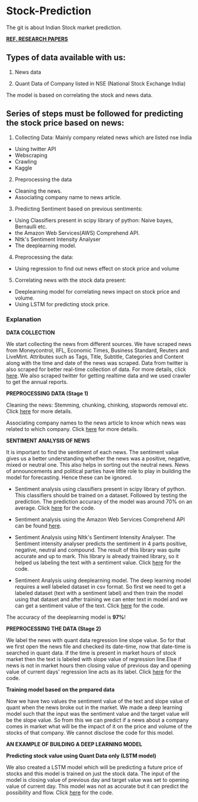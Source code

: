 # Stock-Prediction
The git is about Indian Stock market prediction.

[**REF. RESEARCH PAPERS**](https://github.com/vishalsingh9423/Stock-Prediction/tree/master/Research)

## Types of data available with us:
1. News data 

2. Quant Data of Company listed in NSE (National Stock Exchange India) 

The model is based on correlating the stock and news data.

## Series of steps must be followed for predicting the stock price based on news:

1. Collecting Data: Mainly company related news which are listed nse India
  * Using twitter API 
  * Webscraping
  * Crawling
  * Kaggle

2. Preprocessing the data
  * Cleaning the news.
  * Associating company name to news article.

3. Predicting Sentiment based on previous sentiments:
  * Using Classifiers present in scipy library of python: Naive bayes, Bernaulli etc.
  * the Amazon Web Services(AWS) Comprehend API.
  * Nltk's Sentiment Intensity Analyser
  * The deeplearning model.

4. Preprocessing the data:
  * Using regression to find out news effect on stock price and volume
  
5. Correlating news with the stock data present:
  * Deeplearning model for correlating news impact on stock price and volume.
  * Using LSTM for predicting stock price.
  

### Explanation

**DATA COLLECTION**

We start collecting the news from different sources. We have scraped news from Moneycontrol, IIFL, Economic Times, Business Standard, Reuters and LiveMint. Attributes such as Tags, Title, Subtitle, Categories and Content along with the time and date of the news was scraped. Data from twitter is also scraped for better real-time collection of data. For more details, click [here](https://github.com/vishalsingh9423/Stock-Prediction/tree/master/Scraping). We also scraped twitter for getting realtime 
data and we used crawler to get the annual reports.

**PREPROCESSING DATA (Stage 1)**

Cleaning the news: Stemming, chunking, chinking, stopwords removal etc. Click [here](https://github.com/vishalsingh9423/Stock-Prediction/tree/master/TextPreprocessing) for more details.

Associating company names to the news article to know which news was related to which company. Click [here](https://github.com/vishalsingh9423/Stock-Prediction/tree/master/Company%20Name%20Extractor) for more details.

**SENTIMENT ANALYSIS OF NEWS**

It is important to find the sentiment of each news. The sentiment value gives us a better understanding whether the news was a positive, negative, mixed or neutral one. This also helps in sorting out the neutral news. News of announcements and political parties have little role to play in building the model for forecasting. Hence these can be ignored. 

* Sentiment analysis using classifiers present in scipy library of python. This classifiers should be trained on a dataset.
  Followed by testing the prediction. The prediction accuracy of the model was around 70% on an average. Click [here](https://github.com/vishalsingh9423/Stock-Prediction/tree/master/Sentiment%20analysis%20of%20news/MovieReviewsSentimentAnalysis) for the code.

* Sentiment analysis using the Amazon Web Services Comprehend API can be found [here](https://github.com/vishalsingh9423/Stock-Prediction/blob/master/Sentiment%20analysis%20of%20news/Sentiment%20using%20AWS%20comprehend/Sentiment%20using%20aws%20comprehend.ipynb).

* Sentiment Analysis using Nltk's Sentiment Intensity Analyser. The Sentiment intensity analyser predicts the sentiment in 4 parts positive, negative, neutral and compound. The result of this library was quite accurate and up to mark. This library is already trained library, so it helped us labeling the text with a sentiment value. Click [here](https://github.com/vishalsingh9423/Stock-Prediction/tree/master/Sentiment%20analysis%20of%20news/tfidfSentimentAnalysis) for the code.

* Sentiment Analysis using deeplearning model. The deep learning model requires a well labeled dataset in csv format. So first we need to get a labeled dataset (text with a sentiment label) and then train the model using that dataset and after training we can enter text in model and we can get a sentiment value of the text. Click [here](https://github.com/vishalsingh9423/Stock-Prediction/tree/master/Sentiment%20analysis%20of%20news/deeplearningModel) for the code.

The accuracy of the deeplearning model is **97%**!

**PREPROCESSING THE DATA (Stage 2)**

We label the news with quant data regression line slope value.
So for that we first open the news file and checked its date-time, now that date-time is searched in quant data. If the time is present in market hours of stock market then the text is labeled with slope value of regression line.Else if news is not in market hours then closing value of previous day and opening value of current days' regression line acts as its label. Click [here](https://github.com/vishalsingh9423/Stock-Prediction/tree/master/Merging%20quant%20and%20news) for the code.


**Training model based on the prepared data**

Now we have two values the sentiment value of the text and slope value of quant when the news broke out in the market.
We made a deep learning model such that the input was the sentiment value and the target value will be the slope value.
So from this we can predict if a news about a company comes in market what will be the impact of it on the price and volume of the stocks of that company. We cannot disclose the code for this model.



**AN EXAMPLE OF BUILDING A DEEP LEARNING MODEL**

**Predicting stock value using Quant Data only (LSTM model)**

We also created a LSTM model which will be predicting a future price of stocks and this model is trained on just the stock data. The input of the model is closing value of previous day and target value was set to opening value of current day.
This model was not as accurate but it can predict the possibility and flow. Click [here](https://github.com/vishalsingh9423/Stock-Prediction/tree/master/Sentiment%20analysis%20of%20news/Model%20for%20Stock%20Prediction%20using%20quant%20only) for the code.
